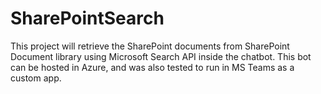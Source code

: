 # SharePointSearch
This project will retrieve the SharePoint documents from SharePoint Document library using Microsoft Search API inside the chatbot.
This bot can be hosted in Azure, and was also tested to run in MS Teams as a custom app.
